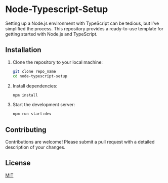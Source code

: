 # Node-Typescript-Setup

Setting up a Node.js environment with TypeScript can be tedious, but I've simplified the process. This repository provides a ready-to-use template for getting started with Node.js and TypeScript.

## Installation

1. Clone the repository to your local machine:

   ```bash
   git clone repo_name
   cd node-typescript-setup
   ```

2. Install dependencies:

    ```bash
    npm install
    ```

3. Start the development server:

    ```bash
    npm run start:dev
    ```

## Contributing

Contributions are welcome! Please submit a pull request with a detailed description of your changes.

## License

[MIT](https://choosealicense.com/licenses/mit/)
